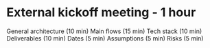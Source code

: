# External kickoff meeting - 1 hour

General architecture (10 min)
Main flows (15 min)
Tech stack (10 min)
Deliverables (10 min)
Dates (5 min)
Assumptions (5 min)
Risks (5 min)
